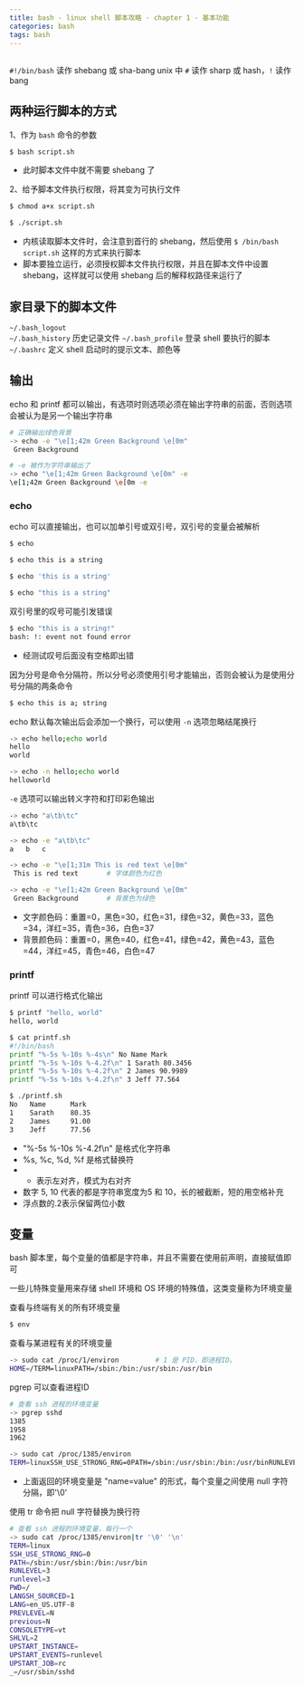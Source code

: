 ```yaml
---
title: bash - linux shell 脚本攻略 - chapter 1 - 基本功能
categories: bash
tags: bash
---
```


<!--more-->

## 

`#!/bin/bash` 读作 shebang 或 sha-bang
unix 中 `#` 读作 sharp 或 hash，`!` 读作 bang

## 两种运行脚本的方式

1、作为 `bash` 命令的参数
```bash
$ bash script.sh
```
* 此时脚本文件中就不需要 shebang 了

2、给予脚本文件执行权限，将其变为可执行文件
```bash
$ chmod a+x script.sh

$ ./script.sh
```
* 内核读取脚本文件时，会注意到首行的 shebang，然后使用 `$ /bin/bash script.sh` 这样的方式来执行脚本
* 脚本要独立运行，必须授权脚本文件执行权限，并且在脚本文件中设置 shebang，这样就可以使用 shebang 后的解释权路径来运行了

## 家目录下的脚本文件

`~/.bash_logout`        
`~/.bash_history`       历史记录文件
`~/.bash_profile`       登录 shell 要执行的脚本
`~/.bashrc`             定义 shell 启动时的提示文本、颜色等

## 输出

echo 和 printf 都可以输出，有选项时则选项必须在输出字符串的前面，否则选项会被认为是另一个输出字符串
```bash
# 正确输出绿色背景
-> echo -e "\e[1;42m Green Background \e[0m"
 Green Background 

# -e 被作为字符串输出了
-> echo "\e[1;42m Green Background \e[0m" -e
\e[1;42m Green Background \e[0m -e
```

### echo

echo 可以直接输出，也可以加单引号或双引号，双引号的变量会被解析
```bash
$ echo

$ echo this is a string

$ echo 'this is a string'

$ echo "this is a string"
```

双引号里的叹号可能引发错误
```bash
$ echo "this is a string!"
bash: !: event not found error
```
* 经测试叹号后面没有空格即出错

因为分号是命令分隔符，所以分号必须使用引号才能输出，否则会被认为是使用分号分隔的两条命令
```bash
$ echo this is a; string
```

echo 默认每次输出后会添加一个换行，可以使用 `-n` 选项忽略结尾换行
```bash
-> echo hello;echo world
hello
world

-> echo -n hello;echo world
helloworld
```

`-e` 选项可以输出转义字符和打印彩色输出
```bash
-> echo "a\tb\tc"
a\tb\tc

-> echo -e "a\tb\tc"
a	b	c

-> echo -e "\e[1;31m This is red text \e[0m"
 This is red text       # 字体颜色为红色

-> echo -e "\e[1;42m Green Background \e[0m"
 Green Background       # 背景色为绿色
```
* 文字颜色码：重置=0，黑色=30，红色=31，绿色=32，黄色=33，蓝色=34，洋红=35，青色=36，白色=37
* 背景颜色码：重置=0，黑色=40，红色=41，绿色=42，黄色=43，蓝色=44，洋红=45，青色=46，白色=47

### printf

printf 可以进行格式化输出
```bash
$ printf "hello, world"
hello, world

$ cat printf.sh
#!/bin/bash
printf "%-5s %-10s %-4s\n" No Name Mark
printf "%-5s %-10s %-4.2f\n" 1 Sarath 80.3456
printf "%-5s %-10s %-4.2f\n" 2 James 90.9989
printf "%-5s %-10s %-4.2f\n" 3 Jeff 77.564

$ ./printf.sh
No   Name      Mark
1    Sarath    80.35
2    James     91.00
3    Jeff      77.56
```
* "%-5s %-10s %-4.2f\n" 是格式化字符串
* %s, %c, %d, %f 是格式替换符
* - 表示左对齐，模式为右对齐
* 数字 5, 10 代表的都是字符串宽度为5 和 10，长的被截断，短的用空格补充
* 浮点数的.2表示保留两位小数

## 变量

bash 脚本里，每个变量的值都是字符串，并且不需要在使用前声明，直接赋值即可

一些儿特殊变量用来存储 shell 环境和 OS 环境的特殊值，这类变量称为环境变量

查看与终端有关的所有环境变量
```bash
$ env
```

查看与某进程有关的环境变量
```bash
-> sudo cat /proc/1/environ         # 1 是 PID，即进程ID。
HOME=/TERM=linuxPATH=/sbin:/bin:/usr/sbin:/usr/bin
```

pgrep 可以查看进程ID
```bash
# 查看 ssh 进程的环境变量
-> pgrep sshd
1385
1958
1962

-> sudo cat /proc/1385/environ
TERM=linuxSSH_USE_STRONG_RNG=0PATH=/sbin:/usr/sbin:/bin:/usr/binRUNLEVEL=3runlevel=3PWD=/LANGSH_SOURCED=1LANG=en_US.UTF-8PREVLEVEL=Nprevious=NCONSOLETYPE=vtSHLVL=2UPSTART_INSTANCE=UPSTART_EVENTS=runlevelUPSTART_JOB=rc_=/usr/sbin/sshd
```
* 上面返回的环境变量是 "name=value" 的形式，每个变量之间使用 null 字符分隔，即'\0'

使用 tr 命令把 null 字符替换为换行符
```bash
# 查看 ssh 进程的环境变量，每行一个
-> sudo cat /proc/1385/environ|tr '\0' '\n'
TERM=linux
SSH_USE_STRONG_RNG=0
PATH=/sbin:/usr/sbin:/bin:/usr/bin
RUNLEVEL=3
runlevel=3
PWD=/
LANGSH_SOURCED=1
LANG=en_US.UTF-8
PREVLEVEL=N
previous=N
CONSOLETYPE=vt
SHLVL=2
UPSTART_INSTANCE=
UPSTART_EVENTS=runlevel
UPSTART_JOB=rc
_=/usr/sbin/sshd
```

